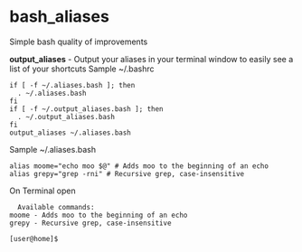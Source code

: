 # bash_aliases
Simple bash quality of improvements

**output_aliases** - Output your aliases in your terminal window to easily see a list of your shortcuts
Sample ~/.bashrc
```
if [ -f ~/.aliases.bash ]; then
  . ~/.aliases.bash
fi
if [ -f ~/.output_aliases.bash ]; then
  . ~/.output_aliases.bash
fi
output_aliases ~/.aliases.bash
```
Sample ~/.aliases.bash
```
alias moome="echo moo $@" # Adds moo to the beginning of an echo
alias grepy="grep -rni" # Recursive grep, case-insensitive
```
On Terminal open
```
  Available commands:
moome - Adds moo to the beginning of an echo
grepy - Recursive grep, case-insensitive

[user@home]$ 
```
